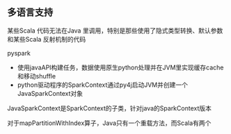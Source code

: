 ## 多语言支持

某些Scala 代码无法在Java 里调用，特别是那些使用了隐式类型转换、默认参数和某些Scala 反射机制的代码

pyspark
- 使用javaAPI构建任务，数据使用原生python处理并在JVM里实现缓存cache和移动shuffle
- python驱动程序的SparkContext通过py4j启动JVM并创建一个JavaSparkContext对象



JavaSparkContext是SparkContext的子类，针对java的SparkContext版本

对于mapPartitionWithIndex算子，Java只有一个重载方法，而Scala有两个